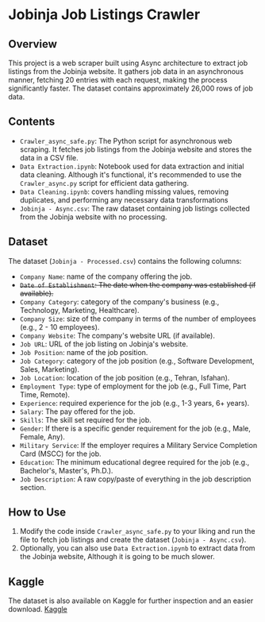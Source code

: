# Jobinja Job Listings Crawler

## Overview
This project is a web scraper built using Async architecture to extract job listings from the Jobinja website. It gathers job data in an asynchronous manner, fetching 20 entries with each request, making the process significantly faster. The dataset contains approximately 26,000 rows of job data.

## Contents
- `Crawler_async_safe.py`: The Python script for asynchronous web scraping. It fetches job listings from the Jobinja website and stores the data in a CSV file.
- `Data Extraction.ipynb`: Notebook used for data extraction and initial data cleaning. Although it's functional, it's recommended to use the `Crawler_async.py` script for efficient data gathering.
- `Data Cleaning.ipynb`: covers handling missing values, removing duplicates, and performing any necessary data transformations
- `Jobinja - Async.csv`: The raw dataset containing job listings collected from the Jobinja website with no processing.

## Dataset
The dataset (`Jobinja - Processed.csv`) contains the following columns:

- `Company Name`: name of the company offering the job.
- ~~`Date of Establishment`: The date when the company was established (if available).~~
- `Company Category`: category of the company's business (e.g., Technology, Marketing, Healthcare).
- `Company Size`: size of the company in terms of the number of employees (e.g., 2 - 10 employees).
- `Company Website`: The company's website URL (if available).
- `Job URL`: URL of the job listing on Jobinja's website.
- `Job Position`: name of the job position.
- `Job Category`: category of the job position (e.g., Software Development, Sales, Marketing).
- `Job Location`: location of the job position (e.g., Tehran, Isfahan).
- `Employment Type`: type of employment for the job (e.g., Full Time, Part Time, Remote).
- `Experience`: required experience for the job (e.g., 1-3 years, 6+ years).
- `Salary`: The pay offered for the job.
- `Skills`: The skill set required for the job.
- `Gender`: If there is a specific gender requirement for the job (e.g., Male, Female, Any).
- `Military Service`: If the employer requires a Military Service Completion Card (MSCC) for the job.
- `Education`: The minimum educational degree required for the job (e.g., Bachelor's, Master's, Ph.D.).
- `Job Description`: A raw copy/paste of everything in the job description section.


## How to Use
1. Modify the code inside `Crawler_async_safe.py` to your liking and run the file to fetch job listings and create the dataset (`Jobinja - Async.csv`).
2. Optionally, you can also use `Data Extraction.ipynb` to extract data from the Jobinja website, Although it is going to be much slower. 

## Kaggle
The dataset is also available on Kaggle for further inspection and an easier download.
[Kaggle](https://www.kaggle.com/datasets/maminkheneifar/jobinja-job-listings-26k)

